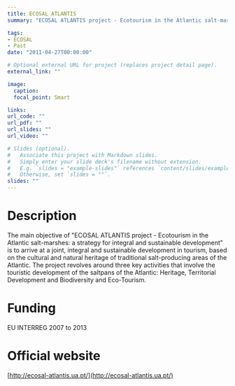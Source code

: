 ```yaml
---
title: ECOSAL ATLANTIS
summary: "ECOSAL ATLANTIS project - Ecotourism in the Atlantic salt-marshes: a strategy for integral and sustainable development"

tags:
- ECOSAL
- Past
date: "2011-04-27T00:00:00"

# Optional external URL for project (replaces project detail page).
external_link: ""

image:
  caption: 
  focal_point: Smart

links:
url_code: ""
url_pdf: ""
url_slides: ""
url_video: ""

# Slides (optional).
#   Associate this project with Markdown slides.
#   Simply enter your slide deck's filename without extension.
#   E.g. `slides = "example-slides"` references `content/slides/example-slides.md`.
#   Otherwise, set `slides = ""`.
slides: ""
---
```


# Description
The main objective of "ECOSAL ATLANTIS project - Ecotourism in the Atlantic salt-marshes: a strategy for integral and sustainable development" is to arrive at a joint, integral and sustainable development in tourism, based on the cultural and natural heritage of traditional salt-producing areas of the Atlantic. The project revolves around three key activities that involve the touristic development of the saltpans of the Atlantic: Heritage, Territorial Development and Biodiversity and Eco-Tourism.

# Funding
EU INTERREG
2007 to 2013

# Official website
[http://ecosal-atlantis.ua.pt/](http://ecosal-atlantis.ua.pt/)
